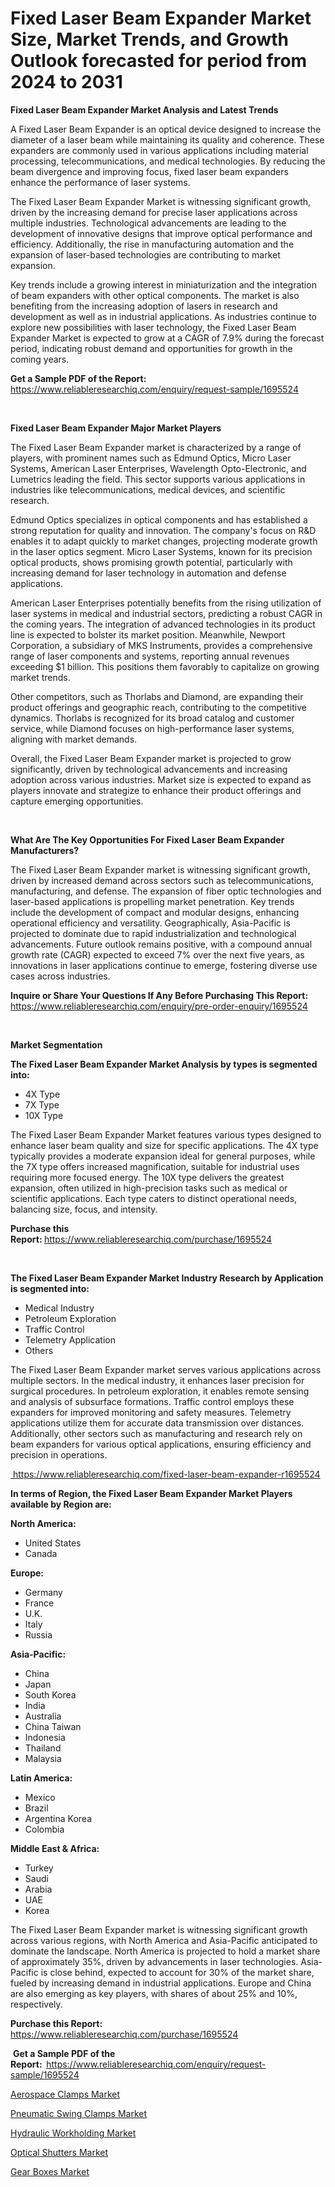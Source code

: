 <p><h1>Fixed Laser Beam Expander Market Size, Market Trends, and Growth Outlook forecasted for period from 2024 to 2031</h1></p><p><strong>Fixed Laser Beam Expander Market Analysis and Latest Trends</strong></p>
<p><p>A Fixed Laser Beam Expander is an optical device designed to increase the diameter of a laser beam while maintaining its quality and coherence. These expanders are commonly used in various applications including material processing, telecommunications, and medical technologies. By reducing the beam divergence and improving focus, fixed laser beam expanders enhance the performance of laser systems.</p><p>The Fixed Laser Beam Expander Market is witnessing significant growth, driven by the increasing demand for precise laser applications across multiple industries. Technological advancements are leading to the development of innovative designs that improve optical performance and efficiency. Additionally, the rise in manufacturing automation and the expansion of laser-based technologies are contributing to market expansion.</p><p>Key trends include a growing interest in miniaturization and the integration of beam expanders with other optical components. The market is also benefiting from the increasing adoption of lasers in research and development as well as in industrial applications. As industries continue to explore new possibilities with laser technology, the Fixed Laser Beam Expander Market is expected to grow at a CAGR of 7.9% during the forecast period, indicating robust demand and opportunities for growth in the coming years.</p></p>
<p><strong>Get a Sample PDF of the Report:&nbsp;</strong> <a href="https://www.reliableresearchiq.com/enquiry/request-sample/1695524?utm_campaign=1722&utm_medium=2&utm_source=Github&utm_content=ia&utm_term=19102024&utm_id=fixed-laser-beam-expander">https://www.reliableresearchiq.com/enquiry/request-sample/1695524</a></p>
<p>&nbsp;</p>
<p><strong>Fixed Laser Beam Expander Major Market Players</strong></p>
<p><p>The Fixed Laser Beam Expander market is characterized by a range of players, with prominent names such as Edmund Optics, Micro Laser Systems, American Laser Enterprises, Wavelength Opto-Electronic, and Lumetrics leading the field. This sector supports various applications in industries like telecommunications, medical devices, and scientific research.</p><p>Edmund Optics specializes in optical components and has established a strong reputation for quality and innovation. The company's focus on R&D enables it to adapt quickly to market changes, projecting moderate growth in the laser optics segment. Micro Laser Systems, known for its precision optical products, shows promising growth potential, particularly with increasing demand for laser technology in automation and defense applications.</p><p>American Laser Enterprises potentially benefits from the rising utilization of laser systems in medical and industrial sectors, predicting a robust CAGR in the coming years. The integration of advanced technologies in its product line is expected to bolster its market position. Meanwhile, Newport Corporation, a subsidiary of MKS Instruments, provides a comprehensive range of laser components and systems, reporting annual revenues exceeding $1 billion. This positions them favorably to capitalize on growing market trends.</p><p>Other competitors, such as Thorlabs and Diamond, are expanding their product offerings and geographic reach, contributing to the competitive dynamics. Thorlabs is recognized for its broad catalog and customer service, while Diamond focuses on high-performance laser systems, aligning with market demands.</p><p>Overall, the Fixed Laser Beam Expander market is projected to grow significantly, driven by technological advancements and increasing adoption across various industries. Market size is expected to expand as players innovate and strategize to enhance their product offerings and capture emerging opportunities.</p></p>
<p>&nbsp;</p>
<p><strong>What Are The Key Opportunities For Fixed Laser Beam Expander Manufacturers?</strong></p>
<p><p>The Fixed Laser Beam Expander market is witnessing significant growth, driven by increased demand across sectors such as telecommunications, manufacturing, and defense. The expansion of fiber optic technologies and laser-based applications is propelling market penetration. Key trends include the development of compact and modular designs, enhancing operational efficiency and versatility. Geographically, Asia-Pacific is projected to dominate due to rapid industrialization and technological advancements. Future outlook remains positive, with a compound annual growth rate (CAGR) expected to exceed 7% over the next five years, as innovations in laser applications continue to emerge, fostering diverse use cases across industries.</p></p>
<p><strong>Inquire or Share Your Questions If Any Before Purchasing This Report:</strong> <a href="https://www.reliableresearchiq.com/enquiry/pre-order-enquiry/1695524?utm_campaign=1722&utm_medium=2&utm_source=Github&utm_content=ia&utm_term=19102024&utm_id=fixed-laser-beam-expander">https://www.reliableresearchiq.com/enquiry/pre-order-enquiry/1695524</a></p>
<p>&nbsp;</p>
<p><strong>Market Segmentation</strong></p>
<p><strong>The Fixed Laser Beam Expander Market Analysis by types is segmented into:</strong></p>
<p><ul><li>4X Type</li><li>7X Type</li><li>10X Type</li></ul></p>
<p><p>The Fixed Laser Beam Expander Market features various types designed to enhance laser beam quality and size for specific applications. The 4X type typically provides a moderate expansion ideal for general purposes, while the 7X type offers increased magnification, suitable for industrial uses requiring more focused energy. The 10X type delivers the greatest expansion, often utilized in high-precision tasks such as medical or scientific applications. Each type caters to distinct operational needs, balancing size, focus, and intensity.</p></p>
<p><strong>Purchase this Report:&nbsp;</strong><a href="https://www.reliableresearchiq.com/purchase/1695524?utm_campaign=1722&utm_medium=2&utm_source=Github&utm_content=ia&utm_term=19102024&utm_id=fixed-laser-beam-expander">https://www.reliableresearchiq.com/purchase/1695524</a></p>
<p>&nbsp;</p>
<p><strong>The Fixed Laser Beam Expander Market Industry Research by Application is segmented into:</strong></p>
<p><ul><li>Medical Industry</li><li>Petroleum Exploration</li><li>Traffic Control</li><li>Telemetry Application</li><li>Others</li></ul></p>
<p><p>The Fixed Laser Beam Expander market serves various applications across multiple sectors. In the medical industry, it enhances laser precision for surgical procedures. In petroleum exploration, it enables remote sensing and analysis of subsurface formations. Traffic control employs these expanders for improved monitoring and safety measures. Telemetry applications utilize them for accurate data transmission over distances. Additionally, other sectors such as manufacturing and research rely on beam expanders for various optical applications, ensuring efficiency and precision in operations.</p></p>
<p><a href="https://www.reliableresearchiq.com/fixed-laser-beam-expander-r1695524?utm_campaign=1722&utm_medium=2&utm_source=Github&utm_content=ia&utm_term=19102024&utm_id=fixed-laser-beam-expander">&nbsp;https://www.reliableresearchiq.com/fixed-laser-beam-expander-r1695524</a></p>
<p><strong>In terms of Region, the Fixed Laser Beam Expander Market Players available by Region are:</strong></p>
<p>
    <p> <strong> North America: </strong>
        <ul>
            <li>United States</li>
            <li>Canada</li>
        </ul>
        </p> 
    <p> <strong> Europe: </strong>
        <ul>
            <li>Germany</li>
            <li>France</li>
            <li>U.K.</li>
            <li>Italy</li>
            <li>Russia</li>
        </ul>
        </p> 
    <p> <strong> Asia-Pacific: </strong>
        <ul>
            <li>China</li>
            <li>Japan</li>
            <li>South Korea</li>
            <li>India</li>
            <li>Australia</li>
            <li>China Taiwan</li>
            <li>Indonesia</li>
            <li>Thailand</li>
            <li>Malaysia</li>
        </ul>
        </p> 
    <p> <strong> Latin America: </strong>
        <ul>
            <li>Mexico</li>
            <li>Brazil</li>
            <li>Argentina Korea</li>
            <li>Colombia</li>
        </ul>
        </p> 
    <p> <strong> Middle East & Africa: </strong>
        <ul>
            <li>Turkey</li>
            <li>Saudi</li>
            <li>Arabia</li>
            <li>UAE</li>
            <li>Korea</li>
        </ul>
    </p>
    </p>
<p><p>The Fixed Laser Beam Expander market is witnessing significant growth across various regions, with North America and Asia-Pacific anticipated to dominate the landscape. North America is projected to hold a market share of approximately 35%, driven by advancements in laser technologies. Asia-Pacific is close behind, expected to account for 30% of the market share, fueled by increasing demand in industrial applications. Europe and China are also emerging as key players, with shares of about 25% and 10%, respectively.</p></p>
<p><strong>Purchase this Report: </strong><a href="https://www.reliableresearchiq.com/purchase/1695524?utm_campaign=1722&utm_medium=2&utm_source=Github&utm_content=ia&utm_term=19102024&utm_id=fixed-laser-beam-expander">https://www.reliableresearchiq.com/purchase/1695524</a></p>
<p>&nbsp;<strong>Get a Sample PDF of the Report:&nbsp;&nbsp;</strong><a href="https://www.reliableresearchiq.com/enquiry/request-sample/1695524?utm_campaign=1722&utm_medium=2&utm_source=Github&utm_content=ia&utm_term=19102024&utm_id=fixed-laser-beam-expander">https://www.reliableresearchiq.com/enquiry/request-sample/1695524</a></p>
<p><strong></strong></p>
<p><p><a href="https://www.linkedin.com/pulse/aerospace-clamps-market-growth-outlook-from-2024-2031-projecting-vgpxf?utm_campaign=1722&utm_medium=2&utm_source=Github&utm_content=ia&utm_term=19102024&utm_id=fixed-laser-beam-expander">Aerospace Clamps Market</a></p><p><a href="https://www.linkedin.com/pulse/pneumatic-swing-clamps-revenue-growth-report-2024-2031-bxhxf?utm_campaign=1722&utm_medium=2&utm_source=Github&utm_content=ia&utm_term=19102024&utm_id=fixed-laser-beam-expander">Pneumatic Swing Clamps Market</a></p><p><a href="https://www.linkedin.com/pulse/hydraulic-workholding-market-outlook-current-assessment-future-vtdnf?utm_campaign=1722&utm_medium=2&utm_source=Github&utm_content=ia&utm_term=19102024&utm_id=fixed-laser-beam-expander">Hydraulic Workholding Market</a></p><p><a href="https://github.com/MatthewHernandez403/Market-Research-Report-List-1/blob/main/optical-shutters-market.md?utm_campaign=1722&utm_medium=2&utm_source=Github&utm_content=ia&utm_term=19102024&utm_id=fixed-laser-beam-expander">Optical Shutters Market</a></p><p><a href="https://www.linkedin.com/pulse/gear-boxes-market-trends-growth-outlook-2024-2031-firmazon-n9djf?utm_campaign=1722&utm_medium=2&utm_source=Github&utm_content=ia&utm_term=19102024&utm_id=fixed-laser-beam-expander">Gear Boxes Market</a></p></p>